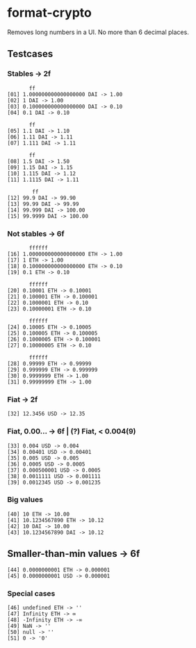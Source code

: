 # format-crypto

Removes long numbers in a UI. No more than 6 decimal places.

## Testcases
### Stables -> 2f
```
       ff
[01] 1.000000000000000000 DAI -> 1.00
[02] 1 DAI -> 1.00
[03] 0.100000000000000000 DAI -> 0.10
[04] 0.1 DAI -> 0.10

       ff
[05] 1.1 DAI -> 1.10
[06] 1.11 DAI -> 1.11
[07] 1.111 DAI -> 1.11

       ff
[08] 1.5 DAI -> 1.50
[09] 1.15 DAI -> 1.15
[10] 1.115 DAI -> 1.12
[11] 1.1115 DAI -> 1.11

        ff
[12] 99.9 DAI -> 99.90
[13] 99.99 DAI -> 99.99
[14] 99.999 DAI -> 100.00
[15] 99.9999 DAI -> 100.00
```

### Not stables -> 6f
```
       ffffff
[16] 1.000000000000000000 ETH -> 1.00
[17] 1 ETH -> 1.00
[18] 0.100000000000000000 ETH -> 0.10
[19] 0.1 ETH -> 0.10

       ffffff
[20] 0.10001 ETH -> 0.10001
[21] 0.100001 ETH -> 0.100001
[22] 0.1000001 ETH -> 0.10
[23] 0.10000001 ETH -> 0.10

       ffffff
[24] 0.10005 ETH -> 0.10005
[25] 0.100005 ETH -> 0.100005
[26] 0.1000005 ETH -> 0.100001
[27] 0.10000005 ETH -> 0.10

       ffffff
[28] 0.99999 ETH -> 0.99999
[29] 0.999999 ETH -> 0.999999
[30] 0.9999999 ETH -> 1.00
[31] 0.99999999 ETH -> 1.00
```

### Fiat -> 2f
```
[32] 12.3456 USD -> 12.35
```

### Fiat, 0.00... -> 6f | (?) Fiat, < 0.004(9)
```
[33] 0.004 USD -> 0.004
[34] 0.00401 USD -> 0.00401
[35] 0.005 USD -> 0.005
[36] 0.0005 USD -> 0.0005
[37] 0.000500001 USD -> 0.0005
[38] 0.0011111 USD -> 0.001111
[39] 0.0012345 USD -> 0.001235
```

### Big values
```
[40] 10 ETH -> 10.00
[41] 10.1234567890 ETH -> 10.12
[42] 10 DAI -> 10.00
[43] 10.1234567890 DAI -> 10.12
```

## Smaller-than-min values -> 6f
```
[44] 0.0000000001 ETH -> 0.000001
[45] 0.0000000001 USD -> 0.000001
```

### Special cases
```
[46] undefined ETH -> ''
[47] Infinity ETH -> ∞
[48] -Infinity ETH -> -∞
[49] NaN -> ''
[50] null -> ''
[51] 0 -> '0'
```
